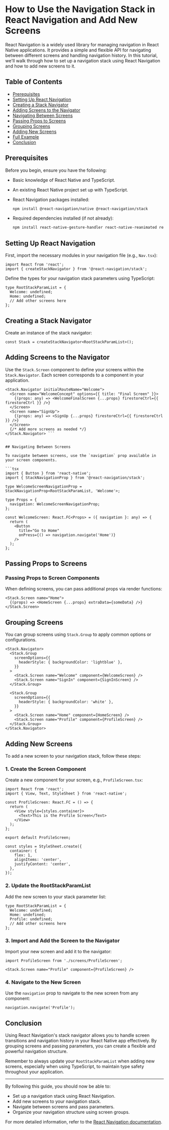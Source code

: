 # How to Use the Navigation Stack in React Navigation and Add New Screens

React Navigation is a widely used library for managing navigation in React Native applications. It provides a simple and flexible API for navigating between different screens and handling navigation history. In this tutorial, we'll walk through how to set up a navigation stack using React Navigation and how to add new screens to it.

## Table of Contents

- [Prerequisites](#prerequisites)
- [Setting Up React Navigation](#setting-up-react-navigation)
- [Creating a Stack Navigator](#creating-a-stack-navigator)
- [Adding Screens to the Navigator](#adding-screens-to-the-navigator)
- [Navigating Between Screens](#navigating-between-screens)
- [Passing Props to Screens](#passing-props-to-screens)
- [Grouping Screens](#grouping-screens)
- [Adding New Screens](#adding-new-screens)
- [Full Example](#full-example)
- [Conclusion](#conclusion)

## Prerequisites

Before you begin, ensure you have the following:

- Basic knowledge of React Native and TypeScript.
- An existing React Native project set up with TypeScript.
- React Navigation packages installed:

  ```bash
  npm install @react-navigation/native @react-navigation/stack
  ```

- Required dependencies installed (if not already):

  ```bash
  npm install react-native-gesture-handler react-native-reanimated react-native-screens react-native-safe-area-context @react-native-community/masked-view
  ```

## Setting Up React Navigation

First, import the necessary modules in your navigation file (e.g., `Nav.tsx`):

```tsx
import React from 'react';
import { createStackNavigator } from '@react-navigation/stack';
```

Define the types for your navigation stack parameters using TypeScript:

```tsx
type RootStackParamList = {
  Welcome: undefined;
  Home: undefined;
  // Add other screens here
};
```

## Creating a Stack Navigator

Create an instance of the stack navigator:

```tsx
const Stack = createStackNavigator<RootStackParamList>();
```

## Adding Screens to the Navigator

Use the `Stack.Screen` component to define your screens within the `Stack.Navigator`. Each screen corresponds to a component in your application.

```tsx
<Stack.Navigator initialRouteName="Welcome">
  <Screen name="WelcomeConcept" options={{ title: "Final Screen" }}>
    {(props: any) => <WelcomeFinalScreen {...props} firestoreCtrl={{ firestoreCtrl }} />}
  </Screen>
  <Screen name="SignUp">
    {(props: any) => <SignUp {...props} firestoreCtrl={{ firestoreCtrl }} />}
  </Screen>
  {/* Add more screens as needed */}
</Stack.Navigator> ```


## Navigating Between Screens

To navigate between screens, use the `navigation` prop available in your screen components.

```tsx
import { Button } from 'react-native';
import { StackNavigationProp } from '@react-navigation/stack';

type WelcomeScreenNavigationProp = StackNavigationProp<RootStackParamList, 'Welcome'>;

type Props = {
  navigation: WelcomeScreenNavigationProp;
};

const WelcomeScreen: React.FC<Props> = ({ navigation }: any) => {
  return (
    <Button
      title="Go to Home"
      onPress={() => navigation.navigate('Home')}
    />
  );
};
```

## Passing Props to Screens

### Passing Props to Screen Components

When defining screens, you can pass additional props via render functions:

```tsx
<Stack.Screen name="Home">
  {(props) => <HomeScreen {...props} extraData={someData} />}
</Stack.Screen>
```

## Grouping Screens

You can group screens using `Stack.Group` to apply common options or configurations.

```tsx
<Stack.Navigator>
  <Stack.Group
    screenOptions={{
      headerStyle: { backgroundColor: 'lightblue' },
    }}
  >
    <Stack.Screen name="Welcome" component={WelcomeScreen} />
    <Stack.Screen name="SignIn" component={SignInScreen} />
  </Stack.Group>

  <Stack.Group
    screenOptions={{
      headerStyle: { backgroundColor: 'white' },
    }}
  >
    <Stack.Screen name="Home" component={HomeScreen} />
    <Stack.Screen name="Profile" component={ProfileScreen} />
  </Stack.Group>
</Stack.Navigator>
```

## Adding New Screens

To add a new screen to your navigation stack, follow these steps:

### 1. Create the Screen Component

Create a new component for your screen, e.g., `ProfileScreen.tsx`:

```tsx
import React from 'react';
import { View, Text, StyleSheet } from 'react-native';

const ProfileScreen: React.FC = () => {
  return (
    <View style={styles.container}>
      <Text>This is the Profile Screen</Text>
    </View>
  );
};

export default ProfileScreen;

const styles = StyleSheet.create({
  container: {
    flex: 1,
    alignItems: 'center',
    justifyContent: 'center',
  },
});
```

### 2. Update the RootStackParamList

Add the new screen to your stack parameter list:

```tsx
type RootStackParamList = {
  Welcome: undefined;
  Home: undefined;
  Profile: undefined;
  // Add other screens here
};
```

### 3. Import and Add the Screen to the Navigator

Import your new screen and add it to the navigator:

```tsx
import ProfileScreen from './screens/ProfileScreen';

<Stack.Screen name="Profile" component={ProfileScreen} />
```

### 4. Navigate to the New Screen

Use the `navigation` prop to navigate to the new screen from any component:

```tsx
navigation.navigate('Profile');
```

## Conclusion

Using React Navigation's stack navigator allows you to handle screen transitions and navigation history in your React Native app effectively. By grouping screens and passing parameters, you can create a flexible and powerful navigation structure.

Remember to always update your `RootStackParamList` when adding new screens, especially when using TypeScript, to maintain type safety throughout your application.

---

By following this guide, you should now be able to:

- Set up a navigation stack using React Navigation.
- Add new screens to your navigation stack.
- Navigate between screens and pass parameters.
- Organize your navigation structure using screen groups.

For more detailed information, refer to the [React Navigation documentation](https://reactnavigation.org/docs/getting-started).
